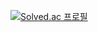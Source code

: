 [![Solved.ac 프로필](http://mazassumnida.wtf/api/v2/generate_badge?boj=CCoco)](https://solved.ac/strawji)
